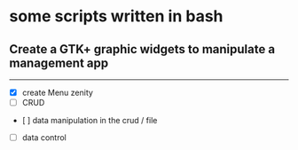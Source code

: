 # some scripts written in bash 

## Create a GTK+ graphic widgets to manipulate a management app 
---
* [x] create Menu zenity 
* [ ] CRUD
* [ ] data manipulation in the crud / file 
* [ ] data control 
